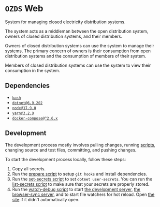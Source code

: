 # `OZDS` Web

System for managing closed electricity distribution systems.

The system acts as a middleman between the open distribution system, owners
of closed distribution systems, and their members.

Owners of closed distribution systems can use the system to manage their
systems. The primary concern of owners is their consumption from open
distribution systems and the consumption of members of their system.

Members of closed distribution systems can use the system to view their
consumption in the system.

## Dependencies

- [`bash`](https://www.gnu.org/software/bash/)
- [`dotnet@6.0.202`](https://dotnet.microsoft.com/en-us/)
- [`node@17.9.0`](https://nodejs.org/en/)
- [`yarn@3.2.0`](https://yarnpkg.com/)
- [`docker-compose@^2.6.x`](https://docker.com/)

## Development

The development process mostly involves pulling changes,
running [scripts](scripts), changing source and test files, committing, and
pushing changes.

To start the development process locally, follow these steps:

1. Copy all secrets.
2. Run the [prepare script](scripts/prepare) to setup `git hooks` and install
   dependencies.
3. Run the [set-secrets script](scripts/set-secrets) to set
   `dotnet user-secrets`. You can run the
   [list-secrets script](scripts/list-secrets) to make sure that your secrets
   are properly stored.
4. Run the [watch-debug script](scripts/watch-debug) to start
   [the development server](https://localhost:5001),
   [the browser-sync server](http://localhost:3000), and to start file
   watchers for hot reload. Open [the site](https://localhost:5001) if it
   didn't automatically open.
